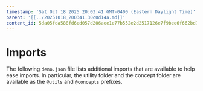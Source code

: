 ```yaml
---
timestamp: 'Sat Oct 18 2025 20:03:41 GMT-0400 (Eastern Daylight Time)'
parent: '[[../20251018_200341.30c0d14a.md]]'
content_id: 5da05fda588fd6ed057d206aee1e77b552e2d2517126e7f9bee6f662bd7c0afe
---
```


# Imports

The following `deno.json` file lists additional imports that are available to help ease imports. In particular, the utility folder and the concept folder are available as the `@utils` and `@concepts` prefixes.

